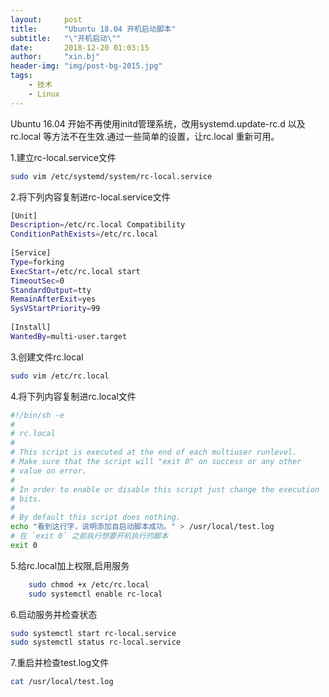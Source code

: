 ```yaml
---
layout:     post
title:      "Ubuntu 18.04 开机启动脚本"
subtitle:   "\"开机启动\"" 
date:       2018-12-20 01:03:15
author:     "xin.bj"
header-img: "img/post-bg-2015.jpg"
tags:
    - 技术
    - Linux
---
```


Ubuntu 16.04 开始不再使用initd管理系统，改用systemd.update-rc.d 以及 rc.local 等方法不在生效.通过一些简单的设置，让rc.local 重新可用。


1.建立rc-local.service文件

```sh
sudo vim /etc/systemd/system/rc-local.service
```

2.将下列内容复制进rc-local.service文件

```sh
[Unit]
Description=/etc/rc.local Compatibility
ConditionPathExists=/etc/rc.local
 
[Service]
Type=forking
ExecStart=/etc/rc.local start
TimeoutSec=0
StandardOutput=tty
RemainAfterExit=yes
SysVStartPriority=99
 
[Install]
WantedBy=multi-user.target
```

3.创建文件rc.local

```sh
sudo vim /etc/rc.local
```

4.将下列内容复制进rc.local文件

```sh
#!/bin/sh -e
#
# rc.local
#
# This script is executed at the end of each multiuser runlevel.
# Make sure that the script will "exit 0" on success or any other
# value on error.
#
# In order to enable or disable this script just change the execution
# bits.
#
# By default this script does nothing.
echo "看到这行字，说明添加自启动脚本成功。" > /usr/local/test.log
# 在 `exit 0` 之前执行想要开机执行的脚本
exit 0
```

5.给rc.local加上权限,启用服务

```sh
    sudo chmod +x /etc/rc.local
    sudo systemctl enable rc-local
```

6.启动服务并检查状态
```sh
sudo systemctl start rc-local.service
sudo systemctl status rc-local.service
```

7.重启并检查test.log文件

```sh
cat /usr/local/test.log
```